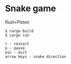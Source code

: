 # Snake game

Rust+Piston

```
$ cargo build
$ cargo run
```

```
r - restart
p - pause
esc - exit
arrow keys - snake direction
```
